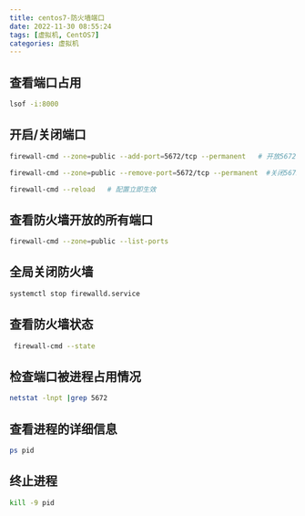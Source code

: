 ```yaml
---
title: centos7-防火墙端口
date: 2022-11-30 08:55:24
tags: [虚拟机, CentOS7]
categories: 虚拟机
---
```


## 查看端口占用
```bash
lsof -i:8000
```
## 开启/关闭端口
```bash
firewall-cmd --zone=public --add-port=5672/tcp --permanent   # 开放5672端口

firewall-cmd --zone=public --remove-port=5672/tcp --permanent  #关闭5672端口

firewall-cmd --reload   # 配置立即生效
```

## 查看防火墙开放的所有端口
```bash
firewall-cmd --zone=public --list-ports
```

## 全局关闭防火墙
```bash
systemctl stop firewalld.service
```

## 查看防火墙状态
```bash
 firewall-cmd --state
```

## 检查端口被进程占用情况
```bash
netstat -lnpt |grep 5672
```

## 查看进程的详细信息
```bash
ps pid
```

## 终止进程
```bash
kill -9 pid
```